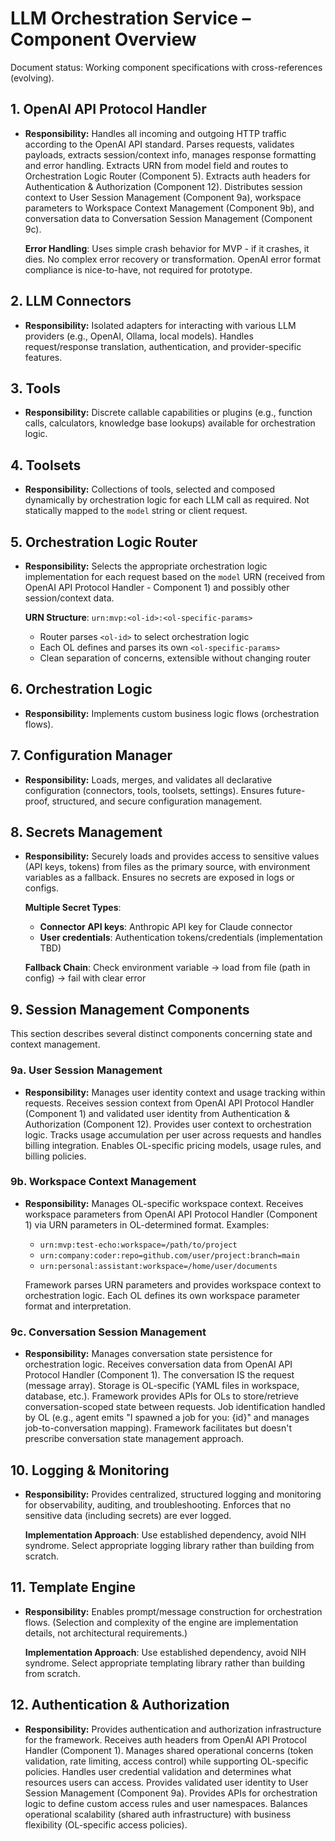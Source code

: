 # **LLM Orchestration Service – Component Overview**

Document status: Working component specifications with cross-references (evolving).

## **1. OpenAI API Protocol Handler**

* **Responsibility:**
  Handles all incoming and outgoing HTTP traffic according to the OpenAI API standard.
  Parses requests, validates payloads, extracts session/context info, manages response formatting and error handling. Extracts URN from model field and routes to Orchestration Logic Router (Component 5). Extracts auth headers for Authentication & Authorization (Component 12). Distributes session context to User Session Management (Component 9a), workspace parameters to Workspace Context Management (Component 9b), and conversation data to Conversation Session Management (Component 9c).
  
  **Error Handling**: Uses simple crash behavior for MVP - if it crashes, it dies. No complex error recovery or transformation. OpenAI error format compliance is nice-to-have, not required for prototype.

## **2. LLM Connectors**

* **Responsibility:**
  Isolated adapters for interacting with various LLM providers (e.g., OpenAI, Ollama, local models).
  Handles request/response translation, authentication, and provider-specific features.

## **3. Tools**

* **Responsibility:**
  Discrete callable capabilities or plugins (e.g., function calls, calculators, knowledge base lookups) available for orchestration logic.

## **4. Toolsets**

* **Responsibility:**
  Collections of tools, selected and composed dynamically by orchestration logic for each LLM call as required.
  Not statically mapped to the `model` string or client request.

## **5. Orchestration Logic Router**

* **Responsibility:**
  Selects the appropriate orchestration logic implementation for each request based on the `model` URN (received from OpenAI API Protocol Handler - Component 1) and possibly other session/context data.
  
  **URN Structure**: `urn:mvp:<ol-id>:<ol-specific-params>`
  - Router parses `<ol-id>` to select orchestration logic
  - Each OL defines and parses its own `<ol-specific-params>`
  - Clean separation of concerns, extensible without changing router

## **6. Orchestration Logic**

* **Responsibility:**
  Implements custom business logic flows (orchestration flows).

## **7. Configuration Manager**

* **Responsibility:**
  Loads, merges, and validates all declarative configuration (connectors, tools, toolsets, settings).
  Ensures future-proof, structured, and secure configuration management.

## **8. Secrets Management**

* **Responsibility:**
  Securely loads and provides access to sensitive values (API keys, tokens) from files as the primary source, with environment variables as a fallback.
  Ensures no secrets are exposed in logs or configs.
  
  **Multiple Secret Types**:
  - **Connector API keys**: Anthropic API key for Claude connector
  - **User credentials**: Authentication tokens/credentials (implementation TBD)
  
  **Fallback Chain**: Check environment variable → load from file (path in config) → fail with clear error

## **9. Session Management Components**

This section describes several distinct components concerning state and context management.

### **9a. User Session Management**

* **Responsibility:**
  Manages user identity context and usage tracking within requests. Receives session context from OpenAI API Protocol Handler (Component 1) and validated user identity from Authentication & Authorization (Component 12). Provides user context to orchestration logic. Tracks usage accumulation per user across requests and handles billing integration. Enables OL-specific pricing models, usage rules, and billing policies.

### **9b. Workspace Context Management**

* **Responsibility:**
  Manages OL-specific workspace context. Receives workspace parameters from OpenAI API Protocol Handler (Component 1) via URN parameters in OL-determined format. Examples:
  - `urn:mvp:test-echo:workspace=/path/to/project`
  - `urn:company:coder:repo=github.com/user/project:branch=main`
  - `urn:personal:assistant:workspace=/home/user/documents`
  
  Framework parses URN parameters and provides workspace context to orchestration logic. Each OL defines its own workspace parameter format and interpretation.

### **9c. Conversation Session Management**

* **Responsibility:**
  Manages conversation state persistence for orchestration logic. Receives conversation data from OpenAI API Protocol Handler (Component 1). The conversation IS the request (message array). Storage is OL-specific (YAML files in workspace, database, etc.). Framework provides APIs for OLs to store/retrieve conversation-scoped state between requests. Job identification handled by OL (e.g., agent emits "I spawned a job for you: <job>{id}</job>" and manages job-to-conversation mapping). Framework facilitates but doesn't prescribe conversation state management approach.

## **10. Logging & Monitoring**

* **Responsibility:**
  Provides centralized, structured logging and monitoring for observability, auditing, and troubleshooting.
  Enforces that no sensitive data (including secrets) are ever logged.
  
  **Implementation Approach**: Use established dependency, avoid NIH syndrome. Select appropriate logging library rather than building from scratch.

## **11. Template Engine**

* **Responsibility:**
  Enables prompt/message construction for orchestration flows.
  (Selection and complexity of the engine are implementation details, not architectural requirements.)
  
  **Implementation Approach**: Use established dependency, avoid NIH syndrome. Select appropriate templating library rather than building from scratch.

## **12. Authentication & Authorization**

* **Responsibility:**
  Provides authentication and authorization infrastructure for the framework. Receives auth headers from OpenAI API Protocol Handler (Component 1). Manages shared operational concerns (token validation, rate limiting, access control) while supporting OL-specific policies. Handles user credential validation and determines what resources users can access. Provides validated user identity to User Session Management (Component 9a). Provides APIs for orchestration logic to define custom access rules and user namespaces. Balances operational scalability (shared auth infrastructure) with business flexibility (OL-specific access policies).
